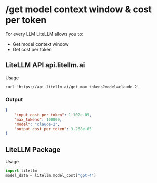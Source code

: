 # /get model context window & cost per token 

For every LLM LiteLLM allows you to:
* Get model context window 
* Get cost per token 

## LiteLLM API api.litellm.ai
Usage
```curl
curl 'https://api.litellm.ai/get_max_tokens?model=claude-2'
```

### Output
```json
{
    "input_cost_per_token": 1.102e-05,
    "max_tokens": 100000,
    "model": "claude-2",
    "output_cost_per_token": 3.268e-05
}
```

## LiteLLM Package 
Usage
```python
import litellm
model_data = litellm.model_cost["gpt-4"]
```